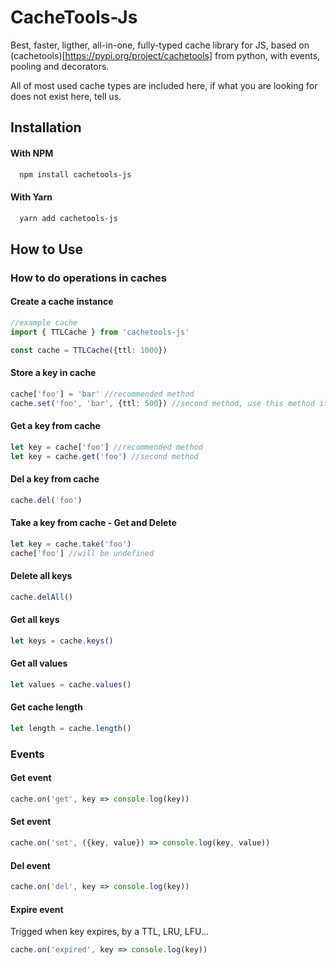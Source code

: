 
# CacheTools-Js

Best, faster, ligther, all-in-one, fully-typed cache library for JS, based on (cachetools)[https://pypi.org/project/cachetools] from python, with events, pooling and decorators.

All of most used cache types are included here, if what you are looking for does not exist here, tell us.
## Installation

#### With NPM
```bash
  npm install cachetools-js
```

#### With Yarn
```bash
  yarn add cachetools-js
```
## How to Use

### How to do operations in caches

#### Create a cache instance
```typescript
//example cache
import { TTLCache } from 'cachetools-js'

const cache = TTLCache({ttl: 1000})
```
#### Store a key in cache
```typescript
cache['foo'] = 'bar' //recommended method
cache.set('foo', 'bar', {ttl: 500}) //second method, use this method if you wanna pass custom options
```
#### Get a key from cache
```typescript
let key = cache['foo'] //recommended method
let key = cache.get('foo') //second method
```
#### Del a key from cache
```typescript
cache.del('foo')
```
#### Take a key from cache - Get and Delete
```typescript
let key = cache.take('foo')
cache['foo'] //will be undefined
```
#### Delete all keys
```typescript
cache.delAll()
```
#### Get all keys
```typescript
let keys = cache.keys()
```
#### Get all values
```typescript
let values = cache.values()
```
#### Get cache length
```typescript
let length = cache.length()
```

### Events

#### Get event
```typescript
cache.on('get', key => console.log(key))
```
#### Set event
```typescript
cache.on('set', ({key, value}) => console.log(key, value))
```
#### Del event
```typescript
cache.on('del', key => console.log(key))
```
#### Expire event
Trigged when key expires, by a TTL, LRU, LFU...
```typescript
cache.on('expired', key => console.log(key))
```